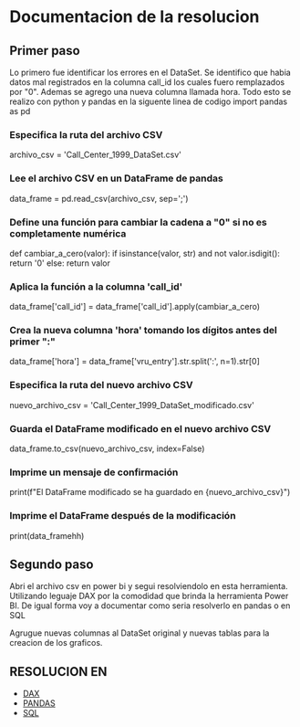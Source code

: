 # Documentacion de la resolucion 
## Primer paso 
Lo primero fue identificar los errores en el DataSet. 
Se identifico que habia datos mal registrados en la columna call_id los cuales fuero remplazados por "0". Ademas se agrego una nueva columna llamada hora. 
Todo esto se realizo con python y pandas en la siguente linea de codigo 
import pandas as pd

### Especifica la ruta del archivo CSV
archivo_csv = 'Call_Center_1999_DataSet.csv'

### Lee el archivo CSV en un DataFrame de pandas
data_frame = pd.read_csv(archivo_csv, sep=';')

### Define una función para cambiar la cadena a "0" si no es completamente numérica
def cambiar_a_cero(valor):
    if isinstance(valor, str) and not valor.isdigit():
        return '0'
    else:
        return valor

### Aplica la función a la columna 'call_id'
data_frame['call_id'] = data_frame['call_id'].apply(cambiar_a_cero)

### Crea la nueva columna 'hora' tomando los dígitos antes del primer ":"
data_frame['hora'] = data_frame['vru_entry'].str.split(':', n=1).str[0]

### Especifica la ruta del nuevo archivo CSV
nuevo_archivo_csv = 'Call_Center_1999_DataSet_modificado.csv'

### Guarda el DataFrame modificado en el nuevo archivo CSV
data_frame.to_csv(nuevo_archivo_csv, index=False)

### Imprime un mensaje de confirmación
print(f"El DataFrame modificado se ha guardado en {nuevo_archivo_csv}")

### Imprime el DataFrame después de la modificación
print(data_framehh)

## Segundo paso 
Abri el archivo csv en power bi y segui resolviendolo en esta herramienta. Utilizando leguaje DAX por la comodidad que brinda la herramienta Power BI. De igual forma voy a documentar como seria resolverlo en pandas o en SQL

Agrugue nuevas columnas al DataSet original y nuevas tablas para la creacion de los graficos.

## RESOLUCION EN 

 * [DAX](/Resolucion%20en%20DAX.md)
 * [PANDAS](/Resolucion%20en%20PANDAS.md)
 * [SQL](/Resolucion%20en%20SQL.md)

